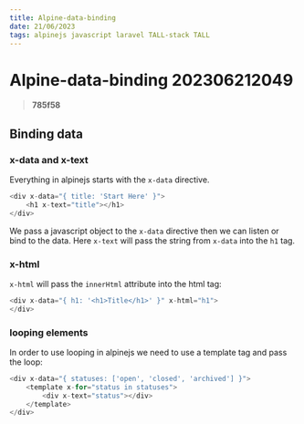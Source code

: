```yaml
---
title: Alpine-data-binding
date: 21/06/2023
tags: alpinejs javascript laravel TALL-stack TALL
---
```


# **Alpine-data-binding** 202306212049 
> **785f58**

  

## Binding data
### x-data and x-text
Everything in alpinejs starts with the `x-data` directive.
```javascript
<div x-data="{ title: 'Start Here' }">
    <h1 x-text="title"></h1>
</div>
```
We pass a javascript object to the `x-data` directive then we can listen or bind to the data.
Here `x-text` will pass the string from `x-data` into the `h1` tag.


### x-html
`x-html` will pass the `innerHtml` attribute into the html tag:
```javascript
<div x-data="{ h1: '<h1>Title</h1>' }" x-html="h1">
</div>
```

### looping elements
In order to use looping in alpinejs we need to use a template tag and pass the loop:

```javascript
<div x-data="{ statuses: ['open', 'closed', 'archived'] }">
    <template x-for="status in statuses">
        <div x-text="status"></div>
    </template>
</div>
```



